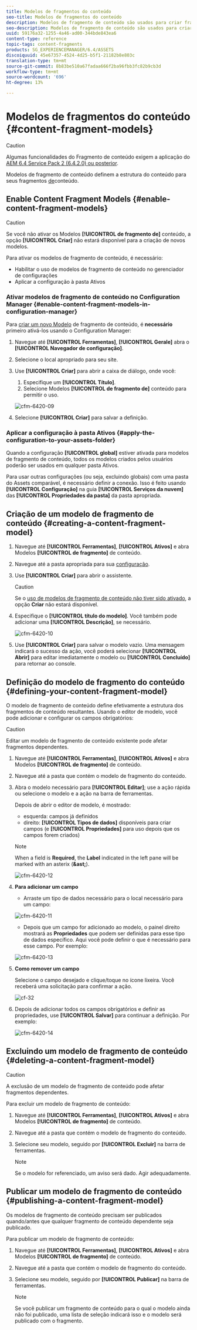 ```yaml
---
title: Modelos de fragmentos do conteúdo
seo-title: Modelos de fragmentos do conteúdo
description: Modelos de fragmento de conteúdo são usados para criar fragmentos de conteúdo com conteúdo estruturado.
seo-description: Modelos de fragmento de conteúdo são usados para criar fragmentos de conteúdo com conteúdo estruturado.
uuid: 59176a32-1255-4a46-ad00-344bde843ea6
content-type: reference
topic-tags: content-fragments
products: SG_EXPERIENCEMANAGER/6.4/ASSETS
discoiquuid: 45e67357-4524-4d25-b5f1-21182b8e803c
translation-type: tm+mt
source-git-commit: 8b83be510a67fadaa666f2ba96fbb3fc82b9cb3d
workflow-type: tm+mt
source-wordcount: '696'
ht-degree: 13%

---
```



# Modelos de fragmentos do conteúdo {#content-fragment-models}

>[!CAUTION]
>
>Algumas funcionalidades do Fragmento de conteúdo exigem a aplicação do [AEM 6.4 Service Pack 2 (6.4.2.0) ou posterior](../release-notes/sp-release-notes.md).

Modelos de fragmento de conteúdo definem a estrutura do conteúdo para seus fragmentos [de](content-fragments.md)conteúdo.

## Enable Content Fragment Models {#enable-content-fragment-models}

>[!CAUTION]
>
>Se você não ativar os Modelos **[!UICONTROL de fragmento de]** conteúdo, a opção **[!UICONTROL Criar]** não estará disponível para a criação de novos modelos.

Para ativar os modelos de fragmento de conteúdo, é necessário:

* Habilitar o uso de modelos de fragmento de conteúdo no gerenciador de configurações
* Aplicar a configuração à pasta Ativos

### Ativar modelos de fragmento de conteúdo no Configuration Manager {#enable-content-fragment-models-in-configuration-manager}

Para [criar um novo Modelo](#creating-a-content-fragment-model) de fragmento de conteúdo, é **necessário** primeiro ativá-los usando o Configuration Manager:

1. Navegue até **[!UICONTROL Ferramentas]**, **[!UICONTROL Gerale]** abra o **[!UICONTROL Navegador de configuração]**.
1. Selecione o local apropriado para seu site.
1. Use **[!UICONTROL Criar]** para abrir a caixa de diálogo, onde você:

   1. Especifique um **[!UICONTROL Título]**.
   1. Selecione Modelos **[!UICONTROL de fragmento de]** conteúdo para permitir o uso.

   ![cfm-6420-09](assets/cfm-6420-09.png)

1. Selecione **[!UICONTROL Criar]** para salvar a definição.

### Aplicar a configuração à pasta Ativos {#apply-the-configuration-to-your-assets-folder}

Quando a configuração **[!UICONTROL global]** estiver ativada para modelos de fragmento de conteúdo, todos os modelos criados pelos usuários poderão ser usados em qualquer pasta Ativos.

Para usar outras configurações (ou seja, excluindo globais) com uma pasta do Assets comparável, é necessário definir a conexão. Isso é feito usando **[!UICONTROL Configuração]** na guia **[!UICONTROL Serviços da nuvem]** das **[!UICONTROL Propriedades da pasta]** da pasta apropriada.

## Criação de um modelo de fragmento de conteúdo {#creating-a-content-fragment-model}

1. Navegue até **[!UICONTROL Ferramentas]**, **[!UICONTROL Ativos]** e abra Modelos **[!UICONTROL de fragmento]** de conteúdo.
1. Navegue até a pasta apropriada para sua [configuração](#enable-content-fragment-models).
1. Use **[!UICONTROL Criar]** para abrir o assistente.

   >[!CAUTION]
   >
   >Se o [uso de modelos de fragmento de conteúdo não tiver sido ativado](#enable-content-fragment-models), a opção **Criar** não estará disponível.

1. Especifique o **[!UICONTROL título do modelo]**. Você também pode adicionar uma **[!UICONTROL Descrição]**, se necessário.

   ![cfm-6420-10](assets/cfm-6420-10.png)

1. Use **[!UICONTROL Criar]** para salvar o modelo vazio. Uma mensagem indicará o sucesso da ação, você poderá selecionar **[!UICONTROL Abrir]** para editar imediatamente o modelo ou **[!UICONTROL Concluído]** para retornar ao console.

## Definição do modelo de fragmento do conteúdo {#defining-your-content-fragment-model}

O modelo de fragmento de conteúdo define efetivamente a estrutura dos fragmentos de conteúdo resultantes. Usando o editor de modelo, você pode adicionar e configurar os campos obrigatórios:

>[!CAUTION]
>
>Editar um modelo de fragmento de conteúdo existente pode afetar fragmentos dependentes.

1. Navegue até **[!UICONTROL Ferramentas]**, **[!UICONTROL Ativos]** e abra Modelos **[!UICONTROL de fragmento]** de conteúdo.

1. Navegue até a pasta que contém o modelo de fragmento do conteúdo.
1. Abra o modelo necessário para **[!UICONTROL Editar]**; use a ação rápida ou selecione o modelo e a ação na barra de ferramentas.

   Depois de abrir o editor de modelo, é mostrado:

   * esquerda: campos já definidos
   * direito: **[!UICONTROL Tipos de dados]** disponíveis para criar campos (e **[!UICONTROL Propriedades]** para uso depois que os campos forem criados)

   >[!NOTE]
   >
   >When a field is **Required**, the **Label** indicated in the left pane will be marked with an asterix (**&amp;ast;**).

   ![cfm-6420-12](assets/cfm-6420-12.png)

1. **Para adicionar um campo**

   * Arraste um tipo de dados necessário para o local necessário para um campo:

   ![cfm-6420-11](assets/cfm-6420-11.png)

   * Depois que um campo for adicionado ao modelo, o painel direito mostrará as **Propriedades** que podem ser definidas para esse tipo de dados específico. Aqui você pode definir o que é necessário para esse campo. Por exemplo:

   ![cfm-6420-13](assets/cfm-6420-13.png)

1. **Como remover um campo**

   Selecione o campo desejado e clique/toque no ícone lixeira. Você receberá uma solicitação para confirmar a ação.

   ![cf-32](assets/cf-32.png)

1. Depois de adicionar todos os campos obrigatórios e definir as propriedades, use **[!UICONTROL Salvar]** para continuar a definição. Por exemplo:

   ![cfm-6420-14](assets/cfm-6420-14.png)

## Excluindo um modelo de fragmento de conteúdo {#deleting-a-content-fragment-model}

>[!CAUTION]
>
>A exclusão de um modelo de fragmento de conteúdo pode afetar fragmentos dependentes.

Para excluir um modelo de fragmento de conteúdo:

1. Navegue até **[!UICONTROL Ferramentas]**, **[!UICONTROL Ativos]** e abra Modelos **[!UICONTROL de fragmento]** de conteúdo.

1. Navegue até a pasta que contém o modelo de fragmento do conteúdo.
1. Selecione seu modelo, seguido por **[!UICONTROL Excluir]** na barra de ferramentas.

   >[!NOTE]
   >
   >Se o modelo for referenciado, um aviso será dado. Agir adequadamente.

## Publicar um modelo de fragmento de conteúdo {#publishing-a-content-fragment-model}

Os modelos de fragmento de conteúdo precisam ser publicados quando/antes que qualquer fragmento de conteúdo dependente seja publicado.

Para publicar um modelo de fragmento de conteúdo:

1. Navegue até **[!UICONTROL Ferramentas]**, **[!UICONTROL Ativos]** e abra Modelos **[!UICONTROL de fragmento]** de conteúdo.

1. Navegue até a pasta que contém o modelo de fragmento do conteúdo.
1. Selecione seu modelo, seguido por **[!UICONTROL Publicar]** na barra de ferramentas.

   >[!NOTE]
   >
   >Se você publicar um fragmento de conteúdo para o qual o modelo ainda não foi publicado, uma lista de seleção indicará isso e o modelo será publicado com o fragmento.

